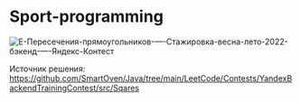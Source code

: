 # Sport-programming

![E-Пересечения-прямоугольников-—-Стажировка-весна-лето-2022-бэкенд-—-Яндекс-Контест](https://user-images.githubusercontent.com/92103894/192093845-4bf53935-2859-491d-b6e8-1f1d4b762584.png)

Источник решения:
https://github.com/SmartOven/Java/tree/main/LeetCode/Contests/YandexBackendTrainingContest/src/Sqares
